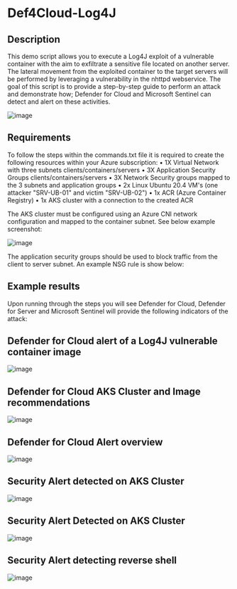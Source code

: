 # Def4Cloud-Log4J

Description
-----------

This demo script allows you to execute a Log4J exploit of a vulnerable container with the aim to exfiltrate a sensitive file located on another server. The lateral movement from the exploited container to the target servers will be performed by leveraging a vulnerability in the nhttpd webservice.
The goal of this script is to provide a step-by-step guide to perform an attack and demonstrate how; Defender for Cloud and Microsoft Sentinel can detect and alert on these activities.

![image](https://user-images.githubusercontent.com/9025598/148650778-d15ccfe4-40cf-42fc-a9d3-4526bf1235ec.png)

Requirements
------------
To follow the steps within the commands.txt file it is required to create the following resources within your Azure subscription:
•	1X Virtual Network with three subnets clients/containers/servers
•	3X Application Security Groups clients/containers/servers
•	3X Network Security groups mapped to the 3 subnets and application groups
•	2x Linux Ubuntu 20.4 VM's (one attacker "SRV-UB-01" and victim "SRV-UB-02")
•	1x ACR (Azure Container Registry)
•	1x AKS cluster with a connection to the created ACR

The AKS cluster must be configured using an Azure CNI network configuration and mapped to the container subnet. See below example screenshot:

![image](https://user-images.githubusercontent.com/9025598/148650803-fe981310-a502-4809-922f-ab616b5285ef.png)

The application security groups should be used to block traffic from the client to server subnet. An example NSG rule is show below:


Example results
---------------
Upon running through the steps you will see Defender for Cloud, Defender for Server and Microsoft Sentinel will provide the following indicators of the attack:

Defender for Cloud alert of a Log4J vulnerable container image
--------------------------------------------------------------

![image](https://user-images.githubusercontent.com/9025598/148591135-a94a39d0-9f23-4d8f-83a0-4d9a3cd6a1f1.png)

Defender for Cloud AKS Cluster and Image recommendations
---------------------------------------------------------

![image](https://user-images.githubusercontent.com/9025598/148594118-9d41c061-7611-4ccd-8742-89c0e2f12659.png)


Defender for Cloud Alert overview
----------------------------------

![image](https://user-images.githubusercontent.com/9025598/148595038-1fea7398-9813-4960-acca-4ffd80105b25.png)

Security Alert detected on AKS Cluster
---------------------------------------
![image](https://user-images.githubusercontent.com/9025598/148595407-ec035078-b211-496f-ab57-ca95a7065b13.png)

Security Alert Detected on AKS Cluster
--------------------------------------

![image](https://user-images.githubusercontent.com/9025598/148595609-8c01ffab-69b7-42d9-a5d7-386e287e0651.png)

Security Alert detecting reverse shell
--------------------------------------

![image](https://user-images.githubusercontent.com/9025598/148595822-056ce0bd-97f6-4c93-afee-70cb733d639e.png)





